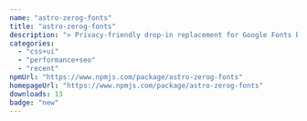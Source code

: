 ```yaml
---
name: "astro-zerog-fonts"
title: "astro-zerog-fonts"
description: "> Privacy-friendly drop-in replacement for Google Fonts by Bunny CDN"
categories:
  - "css+ui"
  - "performance+seo"
  - "recent"
npmUrl: "https://www.npmjs.com/package/astro-zerog-fonts"
homepageUrl: "https://www.npmjs.com/package/astro-zerog-fonts"
downloads: 13
badge: "new"
---
```

